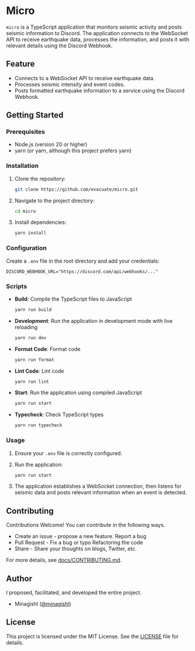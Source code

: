 # Micro

`micro` is a TypeScript application that monitors seismic activity and posts seismic information to Discord. The application connects to the WebSocket API to receive earthquake data, processes the information, and posts it with relevant details using the Discord Webhook.

## Feature

- Connects to a WebSocket API to receive earthquake data.
- Processes seismic intensity and event codes.
- Posts formatted earthquake information to a service using the Discord Webhook.

## Getting Started

### Prerequisites

- Node.js (version 20 or higher)
- yarn (or yarn, although this project prefers yarn)

### Installation

1. Clone the repository:

   ```bash
   git clone https://github.com/evacuate/micro.git
   ```

2. Navigate to the project directory:

   ```bash
   cd micro
   ```

3. Install dependencies:

   ```bash
   yarn install
   ```

### Configuration

Create a `.env` file in the root directory and add your credentials:

```
DISCORD_WEBHOOK_URL="https://discord.com/api/webhooks/..."
```

### Scripts

- **Build**: Compile the TypeScript files to JavaScript

  ```bash
  yarn run build
  ```

- **Development**: Run the application in development mode with live reloading

  ```bash
  yarn run dev
  ```

- **Format Code**: Format code

  ```bash
  yarn run format
  ```

- **Lint Code**: Lint code

  ```bash
  yarn run lint
  ```

- **Start**: Run the application using compiled JavaScript

  ```bash
  yarn run start
  ```

- **Typecheck**: Check TypeScript types

  ```bash
  yarn run typecheck
  ```

### Usage

1. Ensure your `.env` file is correctly configured.
2. Run the application:

   ```bash
   yarn run start
   ```

3. The application establishes a WebSocket connection, then listens for seismic data and posts relevant information when an event is detected.

## Contributing

Contributions Welcome! You can contribute in the following ways.

- Create an issue - propose a new feature. Report a bug
- Pull Request - Fix a bug or typo Refactoring the code
- Share - Share your thoughts on blogs, Twitter, etc.

For more details, see [docs/CONTRIBUTING.md](docs/CONTRIBUTING.md).

## Author

I proposed, facilitated, and developed the entire project.

- Minagishl ([@minagishl](https://github.com/minagishl))

## License

This project is licensed under the MIT License. See the [LICENSE](LICENSE) file for details.

